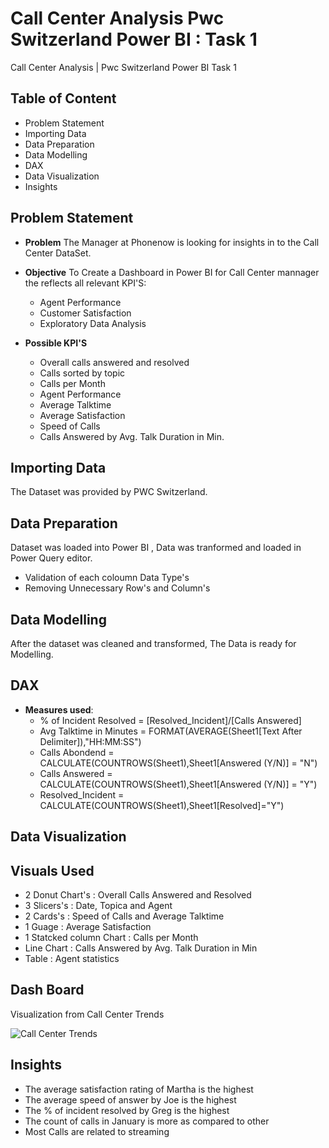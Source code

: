# Call Center Analysis Pwc Switzerland Power BI :  Task 1
Call Center Analysis | Pwc Switzerland Power BI Task 1



## Table of Content
- Problem Statement
- Importing Data
- Data Preparation
- Data Modelling
- DAX
- Data Visualization
- Insights

## Problem Statement
- **Problem** The Manager at Phonenow is looking for insights in to the Call Center DataSet.
- **Objective** To Create a Dashboard in Power BI for Call Center mannager the reflects all relevant KPI'S:
     - Agent Performance 
     - Customer Satisfaction
     - Exploratory Data Analysis
  
- **Possible KPI'S** 
     - Overall calls answered and  resolved
     - Calls sorted by topic
     - Calls per Month
     - Agent Performance 
     - Average Talktime
     - Average Satisfaction
     - Speed of Calls
     - Calls Answered by Avg. Talk Duration in Min.
  
## Importing Data
The Dataset was provided by PWC Switzerland.

## Data Preparation
Dataset was loaded into Power BI , Data was tranformed and loaded in Power Query editor.
- Validation of each coloumn Data Type's
- Removing Unnecessary Row's and Column's

## Data Modelling 
After the dataset was cleaned and transformed, The Data is ready for Modelling.

## DAX
- **Measures used**:
     - % of Incident Resolved = [Resolved_Incident]/[Calls Answered]
     - Avg Talktime in Minutes = FORMAT(AVERAGE(Sheet1[Text After Delimiter]),"HH:MM:SS")
     - Calls Abondend = CALCULATE(COUNTROWS(Sheet1),Sheet1[Answered (Y/N)] = "N")
     - Calls Answered = CALCULATE(COUNTROWS(Sheet1),Sheet1[Answered (Y/N)] = "Y")
     - Resolved_Incident = CALCULATE(COUNTROWS(Sheet1),Sheet1[Resolved]="Y")

## Data Visualization 

## Visuals Used
- 2 Donut Chart's : Overall Calls Answered and Resolved 
- 3 Slicers's : Date, Topica and Agent
- 2 Cards's : Speed of Calls and Average Talktime
- 1 Guage : Average Satisfaction
- 1 Statcked column Chart : Calls per Month
- Line Chart : Calls Answered by Avg. Talk Duration in Min
- Table : Agent statistics

## Dash Board
Visualization from Call Center Trends

![Call Center Trends](https://github.com/MrutyunjayShukla/Call-Center-Analysis-Pwc-Switzerland-Power-BI-Virtual-Case-Experience/assets/89764972/9536c6b6-80a3-4bff-ac3a-fe6aaf6fd0f0)

## Insights
- The average satisfaction rating of Martha is the highest
- The average speed of answer by Joe is the highest
- The % of incident resolved by Greg is the highest
- The count of calls in January is more as compared to other 
- Most Calls are related to streaming 

     
